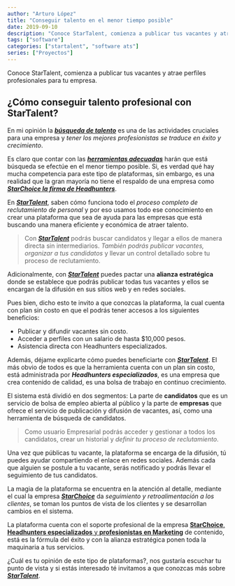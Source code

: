 ```yaml
---
author: "Arturo López"
title: "Conseguir talento en el menor tiempo posible"
date: 2019-09-10
description: "Conoce StarTalent, comienza a publicar tus vacantes y atrae perfiles profesionales para tu empresa"
tags: ["software"]
categories: ["startalent", "software ats"]
series: ["Proyectos"]
---
```


Conoce StarTalent, comienza a publicar tus vacantes y atrae perfiles profesionales para tu empresa.

## ¿Cómo conseguir talento profesional con StarTalent?

En mi opinión la [***búsqueda de talento***](https://startalent.mx/) es una de las actividades cruciales para una empresa y *tener los mejores profesionistas se traduce en éxito y crecimiento*.

Es claro que contar con las [***herramientas adecuadas***](https://startalent.mx/) harán que está búsqueda se efectúe en el menor tiempo posible. Si, es verdad qué hay mucha competencia para este tipo de plataformas, sin embargo, es una realidad que la gran mayoría no tiene el respaldo de una empresa como [***StarChoice la firma de Headhunters***](https://candidatos.starchoice.com.mx/).

En [***StarTalent***](https://startalent.mx/), saben cómo funciona todo el *proceso completo de reclutamiento de personal* y por eso usamos todo ese conocimiento en crear una plataforma que sea de ayuda para las empresas que está buscando una manera eficiente y económica de atraer talento.

> Con [***StarTalent***](https://startalent.mx/) podrás buscar candidatos y llegar a ellos de manera directa sin intermediarios. *También podrás publicar vacantes, organizar a tus candidatos* y llevar un control detallado sobre tu proceso de reclutamiento.

Adicionalmente, con [***StarTalent***](https://startalent.mx/) puedes pactar una **alianza estratégica** donde se establece que podrás publicar todas tus vacantes y ellos se encargan de la difusión en sus sitios web y en redes sociales.

Pues bien, dicho esto te invito a que conozcas la plataforma, la cual cuenta con plan sin costo en que el podrás tener accesos a los siguientes beneficios:

-   Publicar y difundir vacantes sin costo.
-   Acceder a perfiles con un salario de hasta $10,000 pesos.
-   Asistencia directa con Headhunters especializados.

Además, déjame explicarte cómo puedes beneficiarte con [***StarTalent***](https://startalent.mx/). El más obvio de todos es que la herramienta cuenta con un plan sin costo, está administrada por ***Headhunters especializados***, es una empresa que crea contenido de calidad, es una bolsa de trabajo en continuo crecimiento.

El sistema está dividió en dos segmentos: La parte de **candidatos** que es un servicio de bolsa de empleo abierta al público y la parte de **empresas** que ofrece el servicio de publicación y difusión de vacantes, así, como una herramienta de búsqueda de candidatos.

> Como usuario Empresarial podrás acceder y gestionar a todos los candidatos, crear un historial y *definir tu proceso de reclutamiento*.

Una vez que públicas tu vacante, la plataforma se encarga de la difusión, tú puedes ayudar compartiendo el enlace en redes sociales. Además cada que alguien se postule a tu vacante, serás notificado y podrás llevar el seguimiento de tus candidatos.

La magia de la plataforma se encuentra en la atención al detalle, mediante el cual la empresa [***StarChoice***](https://candidatos.starchoice.com.mx/) da *seguimiento y retroalimentación a los clientes*, se toman los puntos de vista de los clientes y se desarrollan cambios en el sistema.

La plataforma cuenta con el soporte profesional de la empresa [**StarChoice**, **Headhunters especializados** y **profesionistas en Marketing**](https://www.starchoice.com.mx/) de contenido, está es la fórmula del éxito y con la alianza estratégica ponen toda la maquinaria a tus servicios.

¿Cuál es tu opinión de este tipo de plataformas?, nos gustaría escuchar tu punto de vista y si estás interesado té invitamos a que conozcas más sobre [***StarTalent***](https://startalent.mx/).
